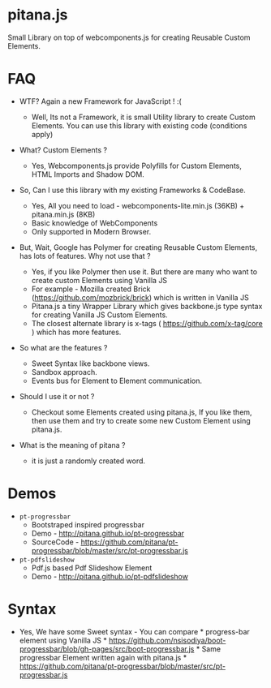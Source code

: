 # pitana.js
Small Library on top of webcomponents.js for creating Reusable Custom Elements.

# FAQ

* WTF? Again a new Framework for JavaScript ! :(
    * Well, Its not a Framework, it is small Utility library to create Custom Elements. 
    You can use this library with existing code (conditions apply)
* What? Custom Elements ?
    * Yes, Webcomponents.js provide Polyfills for Custom Elements, HTML Imports and Shadow DOM.
* So, Can I use this library with my existing Frameworks & CodeBase.
    * Yes, All you need to load - webcomponents-lite.min.js (36KB) + pitana.min.js (8KB)
    * Basic knowledge of WebComponents
    * Only supported in Modern Browser.
* But, Wait, Google has Polymer for creating Reusable Custom Elements, has lots of features. Why not use that ?
    * Yes, if you like Polymer then use it. But there are many who want to create custom Elements using Vanilla JS
    * For example - Mozilla created Brick (https://github.com/mozbrick/brick) which is written in Vanilla JS
    * Pitana.js a tiny Wrapper Library which gives backbone.js type syntax for creating Vanilla JS Custom Elements.
    * The closest alternate library is x-tags ( https://github.com/x-tag/core ) which has more features.
* So what are the features ?
    * Sweet Syntax like backbone views.
    * Sandbox approach.
    * Events bus for Element to Element communication.
    
* Should I use it or not ?
    * Checkout some Elements created using pitana.js, If you like them, then use them and 
    try to create some new Custom Element using pitana.js.
    
* What is the meaning of pitana ?
    * it is just a randomly created word.


# Demos

* ```pt-progressbar```
   * Bootstraped inspired progressbar
   * Demo - http://pitana.github.io/pt-progressbar
   * SourceCode - https://github.com/pitana/pt-progressbar/blob/master/src/pt-progressbar.js
* ```pt-pdfslideshow```
   * Pdf.js based Pdf Slideshow Element
   * Demo - http://pitana.github.io/pt-pdfslideshow

# Syntax

* Yes, We have some Sweet syntax - You can compare
      * progress-bar element using Vanilla JS
         * https://github.com/nsisodiya/boot-progressbar/blob/gh-pages/src/boot-progressbar.js
      * Same progressbar Element written again with pitana.js
         * https://github.com/pitana/pt-progressbar/blob/master/src/pt-progressbar.js



 
